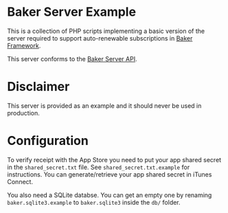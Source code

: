 # Baker Server Example

This is a collection of PHP scripts implementing a basic version of the server required to support auto-renewable subscriptions in [Baker Framework](https://github.com/Simbul/baker).

This server conforms to the [Baker Server API](https://github.com/Simbul/baker/wiki/Baker-Server-API).

# Disclaimer

This server is provided as an example and it should never be used in production.

# Configuration

To verify receipt with the App Store you need to put your app shared secret in the `shared_secret.txt` file. See `shared_secret.txt.example` for instructions.
You can generate/retrieve your app shared secret in iTunes Connect.

You also need a SQLite databse. You can get an empty one by renaming `baker.sqlite3.example` to `baker.sqlite3` inside the `db/` folder.
